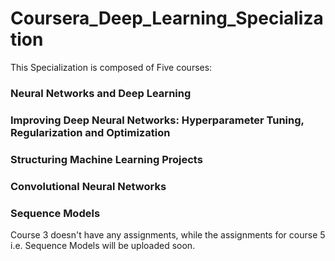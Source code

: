 # Coursera_Deep_Learning_Specialization

This Specialization is composed of Five courses:

### Neural Networks and Deep Learning
### Improving Deep Neural Networks: Hyperparameter Tuning, Regularization and Optimization
### Structuring Machine Learning Projects
### Convolutional Neural Networks
### Sequence Models

Course 3 doesn't have any assignments, while the assignments for course 5 i.e. Sequence Models will be uploaded soon.
